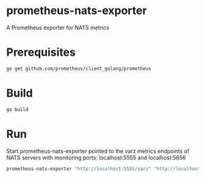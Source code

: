 # prometheus-nats-exporter
A Prometheus exporter for NATS metrics

# Prerequisites
``` bash
go get github.com/prometheus/client_golang/prometheus
```

# Build
``` bash
go build
```

# Run
Start prometheus-nats-exporter pointed to the varz metrics endpoints of NATS servers 
with monitoring ports: localhost:5555 and localhost:5656
``` bash
prometheus-nats-exporter "http://localhost:5555/varz" "http://localhost:5656/varz"
```
